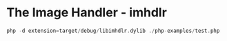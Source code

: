 # The Image Handler - imhdlr

```php
php -d extension=target/debug/libimhdlr.dylib ./php-examples/test.php
```